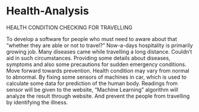 # Health-Analysis

HEALTH CONDITION CHECKING FOR TRAVELLING

To develop a software for people who must need to aware about that “whether they are able or not to travel?” Now-a-days hospitality is primarily growing job. Many diseases came while travelling a long distance. Couldn’t aid in such circumstances. Providing some details about diseases, symptoms and also some precautions for sudden emergency conditions. Move forward towards prevention. Health condition may vary from normal to abnormal. By fixing some sensors of machines in car, which is used to calculate some data for prediction of the human body. Readings from sensor will be given to the website, “Machine Learning” algorithm will analyze the result through website. And prevent the people from travelling by identifying the illness.


